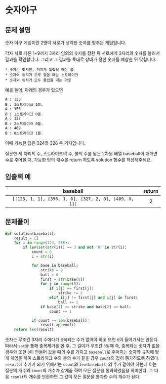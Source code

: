 # 숫자야구
## 문제 설명

숫자 야구 게임이란 2명이 서로가 생각한 숫자를 맞추는 게임입니다.

각자 서로 다른 1~9까지 3자리 임의의 숫자를 정한 뒤 서로에게 3자리의 숫자를 불러서 결과를 확인합니다. 그리고 그 결과를 토대로 상대가 정한 숫자를 예상한 뒤 맞힙니다.

```
* 숫자는 맞지만, 위치가 틀렸을 때는 볼
* 숫자와 위치가 모두 맞을 때는 스트라이크
* 숫자와 위치가 모두 틀렸을 때는 아웃
```

예를 들어, 아래의 경우가 있으면

```
A : 123
B : 1스트라이크 1볼.
A : 356
B : 1스트라이크 0볼.
A : 327
B : 2스트라이크 0볼.
A : 489
B : 0스트라이크 1볼.
```

이때 가능한 답은 324와 328 두 가지입니다.

질문한 세 자리의 수, 스트라이크의 수, 볼의 수를 담은 2차원 배열 baseball이 매개변수로 주어질 때, 가능한 답의 개수를 return 하도록 solution 함수를 작성해주세요.

## 입출력 예

|baseball|return|
|:------:|:-----:|
|`[[123, 1, 1], [356, 1, 0], [327, 2, 0], [489, 0, 1]]`|	2|

## 문제풀이

```python
def solution(baseball):
    result = []
    for i in range(123, 988):
        if len(set(str(i))) == 3 and not '0' in str(i):
            count = 0
            i = str(i)

            for base in baseball:
                strike = 0
                ball = 0
                first = str(base[0])
                for j in range(3):
                    if i[j] == first[j]:
                        strike += 1
                    elif i[j] != first[j] and i[j] in first:
                        ball += 1
                if base[1] == strike and base[2] == ball:
                    count += 1

            if count == len(baseball):
                result.append(i)
    return len(result)          
```
숫자는 무조건 3자리 수에다가 `중복`되는 수가 없어야 하고 또한 `0`이 들어가서는 안된다. 따라서 `set`을 통해 중복제거를 한 후, 그 길이가 무조건 `3`일때 즉, 중복되는 숫자가 없을 경우와 또한 `0`이 안들어 갔을 때의 수를 가지고 `baseball`로 주어지는 숫자와 규칙에 맞게 게임을 하여 스트라이크 수와 볼의 수가 같을 경우 `count`의 값이 증가하도록 하였다. `result`에 추가가 되기 위해서는 `count`와 `len(baseball)`의 수가 같아야 하는데 이는 질문의 개수와 `count`의 개수가 같게끔 하여 모든 질문을 통과하였음을 의미한다. 그 다음 `result`의 개수를 반환하면 그 값이 모든 질문을 통과한 수의 개수가 된다.
